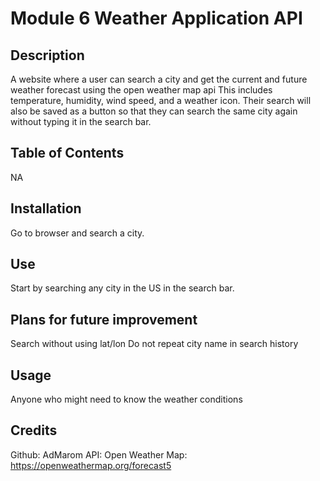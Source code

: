 # Module 6 Weather Application API 

## Description 
A website where a user can search a city and get the current and future weather forecast using the open weather map api
This includes temperature, humidity, wind speed, and a weather icon. Their search will also be saved as a button so that they can search the same city again without typing it in the search bar.

## Table of Contents
NA

## Installation
Go to browser and search a city.

## Use
Start by searching any city in the US in the search bar.

## Plans for future improvement
Search without using lat/lon
Do not repeat city name in search history

## Usage
Anyone who might need to know the weather conditions

## Credits
Github: AdMarom 
API: Open Weather Map: https://openweathermap.org/forecast5

